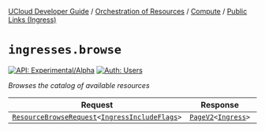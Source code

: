 [UCloud Developer Guide](/docs/developer-guide/README.md) / [Orchestration of Resources](/docs/developer-guide/orchestration/README.md) / [Compute](/docs/developer-guide/orchestration/compute/README.md) / [Public Links (Ingress)](/docs/developer-guide/orchestration/compute/ingress.md)

# `ingresses.browse`

[![API: Experimental/Alpha](https://img.shields.io/static/v1?label=API&message=Experimental/Alpha&color=orange&style=flat-square)](/docs/developer-guide/core/api-conventions.md)
[![Auth: Users](https://img.shields.io/static/v1?label=Auth&message=Users&color=informational&style=flat-square)](/docs/developer-guide/core/types.md#role)


_Browses the catalog of available resources_

| Request | Response | Error |
|---------|----------|-------|
|<code><a href='/docs/reference/dk.sdu.cloud.accounting.api.providers.ResourceBrowseRequest.md'>ResourceBrowseRequest</a>&lt;<a href='#ingressincludeflags'>IngressIncludeFlags</a>&gt;</code>|<code><a href='/docs/reference/dk.sdu.cloud.PageV2.md'>PageV2</a>&lt;<a href='#ingress'>Ingress</a>&gt;</code>|<code><a href='/docs/reference/dk.sdu.cloud.CommonErrorMessage.md'>CommonErrorMessage</a></code>|



